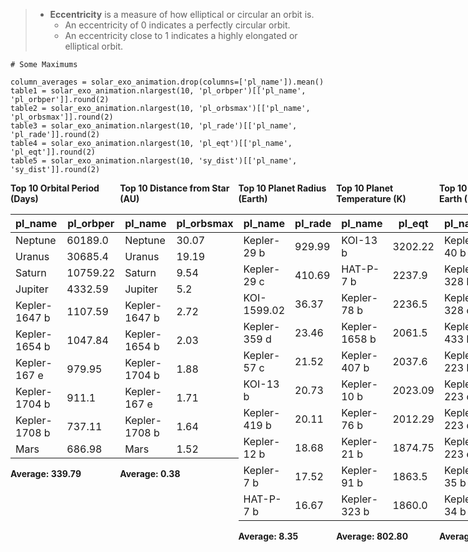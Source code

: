 > - **Eccentricity** is a measure of how elliptical or circular an orbit is.
>   - An eccentricity of 0 indicates a perfectly circular orbit.
>   - An eccentricity close to 1 indicates a highly elongated or elliptical orbit.

```
# Some Maximums

column_averages = solar_exo_animation.drop(columns=['pl_name']).mean()
table1 = solar_exo_animation.nlargest(10, 'pl_orbper')[['pl_name', 'pl_orbper']].round(2)
table2 = solar_exo_animation.nlargest(10, 'pl_orbsmax')[['pl_name', 'pl_orbsmax']].round(2)
table3 = solar_exo_animation.nlargest(10, 'pl_rade')[['pl_name', 'pl_rade']].round(2)
table4 = solar_exo_animation.nlargest(10, 'pl_eqt')[['pl_name', 'pl_eqt']].round(2)
table5 = solar_exo_animation.nlargest(10, 'sy_dist')[['pl_name', 'sy_dist']].round(2)
```

<div style="display: flex; justify-content: space-between;">
<!-- Top 10 Orbital Period (Days) -->
<div style="flex: 1">
  <strong>    Top 10 Orbital Period (Days)</strong>
  <table>
    <thead>
      <tr>
        <th>pl_name</th>
        <th>pl_orbper</th>
      </tr>
    </thead>
    <tbody>
      <tr>
        <td>Neptune</td>
        <td>60189.0</td>
      </tr>
      <tr>
        <td>Uranus</td>
        <td>30685.4</td>
      </tr>
      <tr>
        <td>Saturn</td>
        <td>10759.22</td>
      </tr>
      <tr>
        <td>Jupiter</td>
        <td>4332.59</td>
      </tr>
      <tr>
        <td>Kepler-1647 b</td>
        <td>1107.59</td>
      </tr>
      <tr>
        <td>Kepler-1654 b</td>
        <td>1047.84</td>
      </tr>
      <tr>
        <td>Kepler-167 e</td>
        <td>979.95</td>
      </tr>
      <tr>
        <td>Kepler-1704 b</td>
        <td>911.1</td>
      </tr>
      <tr>
        <td>Kepler-1708 b</td>
        <td>737.11</td>
      </tr>
      <tr>
        <td>Mars</td>
        <td>686.98</td>
      </tr>
    </tbody>
  </table>
  <strong>    Average: 339.79</strong>
</div>

<!-- Top 10 Distance from Star (AU) -->
<div style="flex: 1">
  <strong>    Top 10 Distance from Star (AU)</strong>
  <table>
    <thead>
      <tr>
        <th>pl_name</th>
        <th>pl_orbsmax</th>
      </tr>
    </thead>
    <tbody>
      <tr>
        <td>Neptune</td>
        <td>30.07</td>
      </tr>
      <tr>
        <td>Uranus</td>
        <td>19.19</td>
      </tr>
      <tr>
        <td>Saturn</td>
        <td>9.54</td>
      </tr>
      <tr>
        <td>Jupiter</td>
        <td>5.2</td>
      </tr>
      <tr>
        <td>Kepler-1647 b</td>
        <td>2.72</td>
      </tr>
      <tr>
        <td>Kepler-1654 b</td>
        <td>2.03</td>
      </tr>
      <tr>
        <td>Kepler-1704 b</td>
        <td>1.88</td>
      </tr>
      <tr>
        <td>Kepler-167 e</td>
        <td>1.71</td>
      </tr>
      <tr>
        <td>Kepler-1708 b</td>
        <td>1.64</td>
      </tr>
      <tr>
        <td>Mars</td>
        <td>1.52</td>
      </tr>
    </tbody>
  </table>
  <strong>    Average: 0.38</strong>
</div>

<!-- Top 10 Planet Radius (Earth) -->
<div style="flex: 1">
  <strong>    Top 10 Planet Radius (Earth)</strong>
  <table>
    <thead>
      <tr>
        <th>pl_name</th>
        <th>pl_rade</th>
      </tr>
    </thead>
    <tbody>
      <tr>
        <td>Kepler-29 b</td>
        <td>929.99</td>
      </tr>
      <tr>
        <td>Kepler-29 c</td>
        <td>410.69</td>
      </tr>
      <tr>
        <td>KOI-1599.02</td>
        <td>36.37</td>
      </tr>
      <tr>
        <td>Kepler-359 d</td>
        <td>23.46</td>
      </tr>
      <tr>
        <td>Kepler-57 c</td>
        <td>21.52</td>
      </tr>
      <tr>
        <td>KOI-13 b</td>
        <td>20.73</td>
      </tr>
      <tr>
        <td>Kepler-419 b</td>
        <td>20.11</td>
      </tr>
      <tr>
        <td>Kepler-12 b</td>
        <td>18.68</td>
      </tr>
      <tr>
        <td>Kepler-7 b</td>
        <td>17.52</td>
      </tr>
      <tr>
        <td>HAT-P-7 b</td>
        <td>16.67</td>
      </tr>
    </tbody>
  </table>
  <strong>    Average: 8.35</strong>
</div>

<!-- Top 10 Planet Temperature (K) -->
<div style="flex: 1">
  <strong>    Top 10 Planet Temperature (K)</strong>
  <table>
    <thead>
      <tr>
        <th>pl_name</th>
        <th>pl_eqt</th>
      </tr>
    </thead>
    <tbody>
      <tr>
        <td>KOI-13 b</td>
        <td>3202.22</td>
      </tr>
      <tr>
        <td>HAT-P-7 b</td>
        <td>2237.9</td>
      </tr>
      <tr>
        <td>Kepler-78 b</td>
        <td>2236.5</td>
      </tr>
      <tr>
        <td>Kepler-1658 b</td>
        <td>2061.5</td>
      </tr>
      <tr>
        <td>Kepler-407 b</td>
        <td>2037.6</td>
      </tr>
      <tr>
        <td>Kepler-10 b</td>
        <td>2023.09</td>
      </tr>
      <tr>
        <td>Kepler-76 b</td>
        <td>2012.29</td>
      </tr>
      <tr>
        <td>Kepler-21 b</td>
        <td>1874.75</td>
      </tr>
      <tr>
        <td>Kepler-91 b</td>
        <td>1863.5</td>
      </tr>
      <tr>
        <td>Kepler-323 b</td>
        <td>1860.0</td>
      </tr>
    </tbody>
  </table>
  <strong>    Average: 802.80</strong>
</div>

<!-- Top 10 Distance from Earth (Parsec) -->
<div style="flex: 1;">
  <strong>    Top 10 Distance from Earth (Parsec)</strong>
  <table>
    <thead>
      <tr>
        <th>pl_name</th>
        <th>sy_dist</th>
      </tr>
    </thead>
    <tbody>
      <tr>
        <td>Kepler-40 b</td>
        <td>2305.01</td>
      </tr>
      <tr>
        <td>Kepler-328 b</td>
        <td>2213.19</td>
      </tr>
      <tr>
        <td>Kepler-328 c</td>
        <td>2213.19</td>
      </tr>
      <tr>
        <td>Kepler-433 b</td>
        <td>1878.31</td>
      </tr>
      <tr>
        <td>Kepler-223 b</td>
        <td>1859.71</td>
      </tr>
      <tr>
        <td>Kepler-223 c</td>
        <td>1859.71</td>
      </tr>
      <tr>
        <td>Kepler-223 d</td>
        <td>1859.71</td>
      </tr>
      <tr>
        <td>Kepler-223 e</td>
        <td>1859.71</td>
      </tr>
      <tr>
        <td>Kepler-35 b</td>
        <td>1819.17</td>
      </tr>
      <tr>
        <td>Kepler-34 b</td>
        <td>1800.82</td>
      </tr>
    </tbody>
  </table>
  <strong>    Average: 658.63</strong>
</div>
